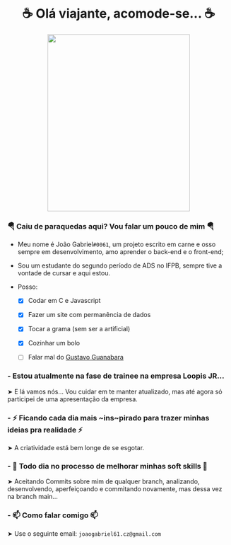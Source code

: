 <h1 align="center"> ☕ Olá viajante, acomode-se... ☕ </h1>

<div align="center">
  <img height="400px" width="80%" src="https://github.com/Osoapy/Osoapy/assets/143756812/ae5a62f6-24f1-4b18-86c0-63282c56fd3c"/>
</div>

### 🪂 Caiu de paraquedas aqui? Vou falar um pouco de mim 🪂

* Meu nome é João Gabriel`#0061`, um projeto escrito em carne e osso sempre em desenvolvimento, amo aprender o back-end e o front-end;

* Sou um estudante do segundo período de ADS no IFPB, sempre tive a vontade de cursar e aqui estou.

* Posso:
  
  - [X] Codar em C e Javascript
  
  - [X] Fazer um site com permanência de dados

  - [X] Tocar a grama (sem ser a artificial)

  - [X] Cozinhar um bolo

  - [ ] Falar mal do [Gustavo Guanabara](https://www.youtube.com/@CursoemVideo)

### - Estou atualmente na fase de trainee na empresa Loopis JR...

➤ E lá vamos nós... Vou cuidar em te manter atualizado, mas até agora só participei de uma apresentação da empresa.

### - ⚡ Ficando cada dia mais ~ins~pirado para trazer minhas ideias pra realidade ⚡

➤ A criatividade está bem longe de se esgotar.

### - 🔨 Todo dia no processo de melhorar minhas soft skills 🔨

➤ Aceitando Commits sobre mim de qualquer branch, analizando, desenvolvendo, aperfeiçoando e commitando novamente, mas dessa vez na branch main...

### - 📫 Como falar comigo 📫

➤ Use o seguinte email: `joaogabriel61.cz@gmail.com`

